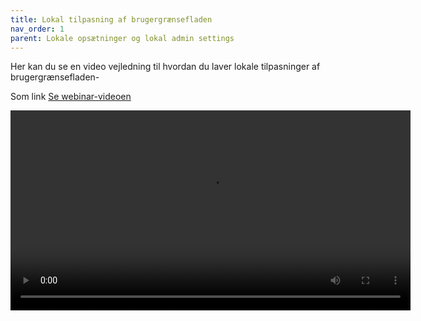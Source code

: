 ```yaml
---
title: Lokal tilpasning af brugergrænsefladen
nav_order: 1
parent: Lokale opsætninger og lokal admin settings
---
```

 
Her kan du se en video vejledning til hvordan du laver lokale tilpasninger af brugergrænsefladen-

Som link
[Se webinar-videoen](https://info.kitos.dk/s/tb4MmtNr8EdcRwB)

<video controls width="640">
  <source src="https://info.kitos.dk/s/tb4MmtNr8EdcRwB/download/2024.11.15%20Webinar.%20FK%20Organisation%20til%20OS2%20Kitos.%20GMT20241115-070112_Recording_1920x1080.mp4" type="video/mp4">
  Din browser kan ikke afspille denne video. Prøv en opdateret browser eller [download den her](https://info.kitos.dk/s/tb4MmtNr8EdcRwB).
</video>
